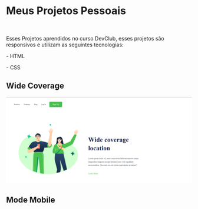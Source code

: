 <h1>Meus Projetos Pessoais</h1>
<br>
<p>Esses Projetos aprendidos no curso DevClub, esses projetos são responsivos e utilizam as seguintes tecnologias:</p>
<p> - HTML </p>
<p> - CSS </p>
<h2>Wide Coverage</h2>
<img src="https://github.com/WilsonCamini17/Git-e-Github/blob/main/assets/img/Desktop%20Wide.png?raw=true" alt="imageproject"/>
<h2>Mode Mobile</h2>








